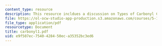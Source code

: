 ```yaml
---
content_type: resource
description: This resource incldues a discussion on Types of Carbonyl Compounds.
file: https://ol-ocw-studio-app-production.s3.amazonaws.com/courses/5-12-organic-chemistry-i-spring-2005/e9f507ec7540428450eca35352bc3ed6_carbonyl1.pdf
file_type: application/pdf
resourcetype: Document
title: carbonyl1.pdf
uid: e9f507ec-7540-4284-50ec-a35352bc3ed6
---
```

